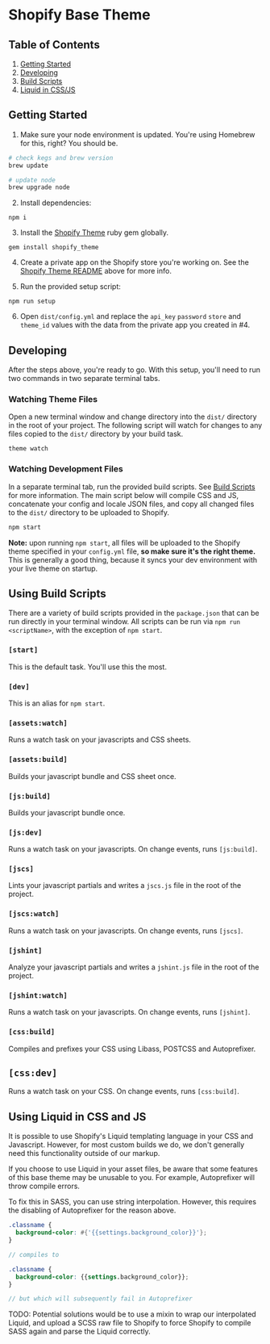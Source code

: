 # Shopify Base Theme

## Table of Contents
1. [Getting Started](#getting-started)
2. [Developing](#developing)
2. [Build Scripts](#using-build-scripts)
3. [Liquid in CSS/JS](#using-liquid-in-css-and-js)

## Getting Started
1. Make sure your node environment is updated. You're using Homebrew for this, right? You should be.
```bash
# check kegs and brew version
brew update 

# update node
brew upgrade node
```
2. Install dependencies:
```
npm i
```

3. Install the [Shopify Theme](https://github.com/Shopify/shopify_theme) ruby gem globally.
```
gem install shopify_theme
```

4. Create a private app on the Shopify store you're working on. See the [Shopify Theme README](https://github.com/Shopify/shopify_theme) above for more info.

5. Run the provided setup script:
```
npm run setup
```

6. Open `dist/config.yml` and replace the `api_key` `password` `store` and `theme_id` values with the data from the private app you created in #4.

## Developing
After the steps above, you're ready to go. With this setup, you'll need to run two commands in two separate terminal tabs.

### Watching Theme Files
Open a new terminal window and change directory into the `dist/` directory in the root of your project. The following script will watch for changes to any files copied to the `dist/` directory by your build task.
```
theme watch
```

### Watching Development Files
In a separate terminal tab, run the provided build scripts. See [Build Scripts](#using-build-scripts) for more information. The main script below will compile CSS and JS, concatenate your config and locale JSON files, and copy all changed files to the `dist/` directory to be uploaded to Shopify.
```bash
npm start
```

**Note:** upon running `npm start`, all files will be uploaded to the Shopify theme specified in your `config.yml` file, **so make sure it's the right theme.** This is generally a good thing, because it syncs your dev environment with your live theme on startup.


## Using Build Scripts
There are a variety of build scripts provided in the `package.json` that can be run directly in your terminal window. All scripts can be run via `npm run <scriptName>`, with the exception of `npm start`.

### `[start]`
This is the default task. You'll use this the most.

### `[dev]`
This is an alias for `npm start`.

### `[assets:watch]`
Runs a watch task on your javascripts and CSS sheets.

### `[assets:build]`
Builds your javascript bundle and CSS sheet once.

### `[js:build]`
Builds your javascript bundle once.

### `[js:dev]`
Runs a watch task on your javascripts. On change events, runs `[js:build]`.

### `[jscs]`
Lints your javascript partials and writes a `jscs.js` file in the root of the project.

### `[jscs:watch]`
Runs a watch task on your javascripts. On change events, runs `[jscs]`.

### `[jshint]`
Analyze your javascript partials and writes a `jshint.js` file in the root of the project.

### `[jshint:watch]`
Runs a watch task on your javascripts. On change events, runs `[jshint]`.

### `[css:build]`
Compiles and prefixes your CSS using Libass, POSTCSS and Autoprefixer.

## `[css:dev]`
Runs a watch task on your CSS. On change events, runs `[css:build]`.


## Using Liquid in CSS and JS
It is possible to use Shopify's Liquid templating language in your CSS and Javascript. However, for most custom builds we do, we don't generally need this functionality outside of our markup.

If you choose to use Liquid in your asset files, be aware that some features of this base theme may be unusable to you. For example, Autoprefixer will throw compile errors.

To fix this in SASS, you can use string interpolation. However, this requires the disabling of Autoprefixer for the reason above.

```scss
.classname {
  background-color: #{'{{settings.background_color}}'};
}

// compiles to

.classname {
  background-color: {{settings.background_color}};
}

// but which will subsequently fail in Autoprefixer
```

TODO: Potential solutions would be to use a mixin to wrap our interpolated Liquid, and upload a SCSS raw file to Shopify to force Shopify to compile SASS again and parse the Liquid correctly.
